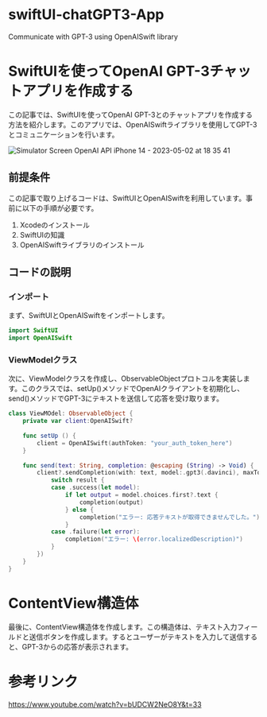# swiftUI-chatGPT3-App
Communicate with GPT-3 using OpenAISwift library
# SwiftUIを使ってOpenAI GPT-3チャットアプリを作成する

この記事では、SwiftUIを使ってOpenAI GPT-3とのチャットアプリを作成する方法を紹介します。このアプリでは、OpenAISwiftライブラリを使用してGPT-3とコミュニケーションを行います。



![Simulator Screen OpenAI API iPhone 14 - 2023-05-02 at 18 35 41](https://user-images.githubusercontent.com/109361431/235637618-89b58cb9-b10d-4ce1-9437-eabb167eee64.gif)

## 前提条件

この記事で取り上げるコードは、SwiftUIとOpenAISwiftを利用しています。事前に以下の手順が必要です。

1. Xcodeのインストール
2. SwiftUIの知識
3. OpenAISwiftライブラリのインストール

## コードの説明

### インポート

まず、SwiftUIとOpenAISwiftをインポートします。

```swift
import SwiftUI
import OpenAISwift
```
### ViewModelクラス

次に、ViewModelクラスを作成し、ObservableObjectプロトコルを実装します。このクラスでは、setUp()メソッドでOpenAIクライアントを初期化し、send()メソッドでGPT-3にテキストを送信して応答を受け取ります。

```swift
class ViewMOdel: ObservableObject {
    private var client:OpenAISwift?
    
    func setUp () {
        client = OpenAISwift(authToken: "your_auth_token_here")
    }
    
    func send(text: String, completion: @escaping (String) -> Void) {
        client?.sendCompletion(with: text, model:.gpt3(.davinci), maxTokens: 500, completionHandler: { result in
            switch result {
            case .success(let model):
                if let output = model.choices.first?.text {
                    completion(output)
                } else {
                    completion("エラー: 応答テキストが取得できませんでした。")
                }
            case .failure(let error):
                completion("エラー: \(error.localizedDescription)")
            }
        })
    }
}
```

# ContentView構造体
最後に、ContentView構造体を作成します。この構造体は、テキスト入力フィールドと送信ボタンを作成します。するとユーザーがテキストを入力して送信すると、GPT-3からの応答が表示されます。

# 参考リンク
https://www.youtube.com/watch?v=bUDCW2NeO8Y&t=33

